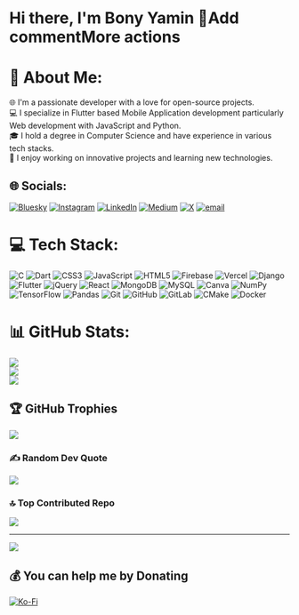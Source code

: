 # Hi there, I'm Bony Yamin 👋Add commentMore actions

# 💫 About Me:
🌐 I'm a passionate developer with a love for open-source projects.<br>💻 I specialize in Flutter based Mobile Application development particularly Web development with JavaScript and Python.<br>🎓 I hold a degree in Computer Science and have experience in various tech stacks.<br>🚀 I enjoy working on innovative projects and learning new technologies.






## 🌐 Socials:
[![Bluesky](https://img.shields.io/badge/bluesky-0285FF?style=for-the-badge&logo=bluesky&logoColor=%23FFFFFF)](https://bsky.app/profile/bonyyamin.bsky.social) [![Instagram](https://img.shields.io/badge/Instagram-%23E4405F.svg?logo=Instagram&logoColor=white)](https://instagram.com/bonyyaminn) [![LinkedIn](https://img.shields.io/badge/LinkedIn-%230077B5.svg?logo=linkedin&logoColor=white)](https://linkedin.com/in/bonyyamin) [![Medium](https://img.shields.io/badge/Medium-12100E?logo=medium&logoColor=white)](https://medium.com/@bonyyamin) [![X](https://img.shields.io/badge/X-black.svg?logo=X&logoColor=white)](https://x.com/bonyyamin) [![email](https://img.shields.io/badge/Email-D14836?logo=gmail&logoColor=white)](mailto:bonyyamin1997@gmail.com) 

# 💻 Tech Stack:
![C](https://img.shields.io/badge/c-%2300599C.svg?style=for-the-badge&logo=c&logoColor=white) ![Dart](https://img.shields.io/badge/dart-%230175C2.svg?style=for-the-badge&logo=dart&logoColor=white) ![CSS3](https://img.shields.io/badge/css3-%231572B6.svg?style=for-the-badge&logo=css3&logoColor=white) ![JavaScript](https://img.shields.io/badge/javascript-%23323330.svg?style=for-the-badge&logo=javascript&logoColor=%23F7DF1E) ![HTML5](https://img.shields.io/badge/html5-%23E34F26.svg?style=for-the-badge&logo=html5&logoColor=white) ![Firebase](https://img.shields.io/badge/firebase-%23039BE5.svg?style=for-the-badge&logo=firebase) ![Vercel](https://img.shields.io/badge/vercel-%23000000.svg?style=for-the-badge&logo=vercel&logoColor=white) ![Django](https://img.shields.io/badge/django-%23092E20.svg?style=for-the-badge&logo=django&logoColor=white) ![Flutter](https://img.shields.io/badge/Flutter-%2302569B.svg?style=for-the-badge&logo=Flutter&logoColor=white) ![jQuery](https://img.shields.io/badge/jquery-%230769AD.svg?style=for-the-badge&logo=jquery&logoColor=white) ![React](https://img.shields.io/badge/react-%2320232a.svg?style=for-the-badge&logo=react&logoColor=%2361DAFB) ![MongoDB](https://img.shields.io/badge/MongoDB-%234ea94b.svg?style=for-the-badge&logo=mongodb&logoColor=white) ![MySQL](https://img.shields.io/badge/mysql-4479A1.svg?style=for-the-badge&logo=mysql&logoColor=white) ![Canva](https://img.shields.io/badge/Canva-%2300C4CC.svg?style=for-the-badge&logo=Canva&logoColor=white) ![NumPy](https://img.shields.io/badge/numpy-%23013243.svg?style=for-the-badge&logo=numpy&logoColor=white) ![TensorFlow](https://img.shields.io/badge/TensorFlow-%23FF6F00.svg?style=for-the-badge&logo=TensorFlow&logoColor=white) ![Pandas](https://img.shields.io/badge/pandas-%23150458.svg?style=for-the-badge&logo=pandas&logoColor=white) ![Git](https://img.shields.io/badge/git-%23F05033.svg?style=for-the-badge&logo=git&logoColor=white) ![GitHub](https://img.shields.io/badge/github-%23121011.svg?style=for-the-badge&logo=github&logoColor=white) ![GitLab](https://img.shields.io/badge/gitlab-%23181717.svg?style=for-the-badge&logo=gitlab&logoColor=white) ![CMake](https://img.shields.io/badge/CMake-%23008FBA.svg?style=for-the-badge&logo=cmake&logoColor=white) ![Docker](https://img.shields.io/badge/docker-%230db7ed.svg?style=for-the-badge&logo=docker&logoColor=white)
# 📊 GitHub Stats:
![](https://github-readme-stats.vercel.app/api?username=bonyyamin&theme=default&hide_border=false&include_all_commits=true&count_private=true)<br/>
![](https://nirzak-streak-stats.vercel.app/?user=bonyyamin&theme=default&hide_border=false)<br/>
![](https://github-readme-stats.vercel.app/api/top-langs/?username=bonyyamin&theme=default&hide_border=false&include_all_commits=true&count_private=true&layout=compact)

## 🏆 GitHub Trophies
![](https://github-profile-trophy.vercel.app/?username=bonyyamin&theme=default&no-frame=false&no-bg=false&margin-w=4)

### ✍️ Random Dev Quote
![](https://quotes-github-readme.vercel.app/api?type=horizontal&theme=tokyonight)



### 🔝 Top Contributed Repo
![](https://github-contributor-stats.vercel.app/api?username=bonyyamin&limit=5&theme=default&combine_all_yearly_contributions=true)

---
[![](https://visitcount.itsvg.in/api?id=bonyyamin&icon=0&color=0)](https://visitcount.itsvg.in)




  ## 💰 You can help me by Donating
  [![Ko-Fi](https://img.shields.io/badge/Ko--fi-F16061?style=for-the-badge&logo=ko-fi&logoColor=white)](https://ko-fi.com/bonyyamin) 

  
<!-- Proudly created with GPRM ( https://gprm.itsvg.in ) -->
